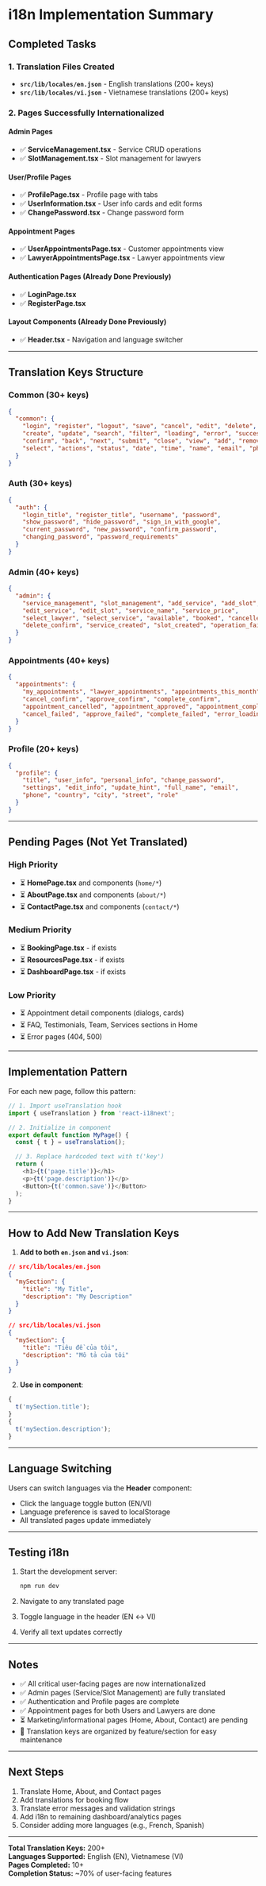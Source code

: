 # i18n Implementation Summary

## Completed Tasks

### 1. Translation Files Created

- **`src/lib/locales/en.json`** - English translations (200+ keys)
- **`src/lib/locales/vi.json`** - Vietnamese translations (200+ keys)

### 2. Pages Successfully Internationalized

#### Admin Pages

- ✅ **ServiceManagement.tsx** - Service CRUD operations
- ✅ **SlotManagement.tsx** - Slot management for lawyers

#### User/Profile Pages

- ✅ **ProfilePage.tsx** - Profile page with tabs
- ✅ **UserInformation.tsx** - User info cards and edit forms
- ✅ **ChangePassword.tsx** - Change password form

#### Appointment Pages

- ✅ **UserAppointmentsPage.tsx** - Customer appointments view
- ✅ **LawyerAppointmentsPage.tsx** - Lawyer appointments view

#### Authentication Pages (Already Done Previously)

- ✅ **LoginPage.tsx**
- ✅ **RegisterPage.tsx**

#### Layout Components (Already Done Previously)

- ✅ **Header.tsx** - Navigation and language switcher

---

## Translation Keys Structure

### Common (30+ keys)

```json
{
  "common": {
    "login", "register", "logout", "save", "cancel", "edit", "delete",
    "create", "update", "search", "filter", "loading", "error", "success",
    "confirm", "back", "next", "submit", "close", "view", "add", "remove",
    "select", "actions", "status", "date", "time", "name", "email", "phone"
  }
}
```

### Auth (30+ keys)

```json
{
  "auth": {
    "login_title", "register_title", "username", "password",
    "show_password", "hide_password", "sign_in_with_google",
    "current_password", "new_password", "confirm_password",
    "changing_password", "password_requirements"
  }
}
```

### Admin (40+ keys)

```json
{
  "admin": {
    "service_management", "slot_management", "add_service", "add_slot",
    "edit_service", "edit_slot", "service_name", "service_price",
    "select_lawyer", "select_service", "available", "booked", "cancelled",
    "delete_confirm", "service_created", "slot_created", "operation_failed"
  }
}
```

### Appointments (40+ keys)

```json
{
  "appointments": {
    "my_appointments", "lawyer_appointments", "appointments_this_month",
    "cancel_confirm", "approve_confirm", "complete_confirm",
    "appointment_cancelled", "appointment_approved", "appointment_completed",
    "cancel_failed", "approve_failed", "complete_failed", "error_loading"
  }
}
```

### Profile (20+ keys)

```json
{
  "profile": {
    "title", "user_info", "personal_info", "change_password",
    "settings", "edit_info", "update_hint", "full_name", "email",
    "phone", "country", "city", "street", "role"
  }
}
```

---

## Pending Pages (Not Yet Translated)

### High Priority

- ⏳ **HomePage.tsx** and components (`home/*`)
- ⏳ **AboutPage.tsx** and components (`about/*`)
- ⏳ **ContactPage.tsx** and components (`contact/*`)

### Medium Priority

- ⏳ **BookingPage.tsx** - if exists
- ⏳ **ResourcesPage.tsx** - if exists
- ⏳ **DashboardPage.tsx** - if exists

### Low Priority

- ⏳ Appointment detail components (dialogs, cards)
- ⏳ FAQ, Testimonials, Team, Services sections in Home
- ⏳ Error pages (404, 500)

---

## Implementation Pattern

For each new page, follow this pattern:

```typescript
// 1. Import useTranslation hook
import { useTranslation } from 'react-i18next';

// 2. Initialize in component
export default function MyPage() {
  const { t } = useTranslation();

  // 3. Replace hardcoded text with t('key')
  return (
    <h1>{t('page.title')}</h1>
    <p>{t('page.description')}</p>
    <Button>{t('common.save')}</Button>
  );
}
```

---

## How to Add New Translation Keys

1. **Add to both `en.json` and `vi.json`**:

```json
// src/lib/locales/en.json
{
  "mySection": {
    "title": "My Title",
    "description": "My Description"
  }
}

// src/lib/locales/vi.json
{
  "mySection": {
    "title": "Tiêu đề của tôi",
    "description": "Mô tả của tôi"
  }
}
```

2. **Use in component**:

```typescript
{
  t('mySection.title');
}
{
  t('mySection.description');
}
```

---

## Language Switching

Users can switch languages via the **Header** component:

- Click the language toggle button (EN/VI)
- Language preference is saved to localStorage
- All translated pages update immediately

---

## Testing i18n

1. Start the development server:

   ```bash
   npm run dev
   ```

2. Navigate to any translated page

3. Toggle language in the header (EN ↔ VI)

4. Verify all text updates correctly

---

## Notes

- ✅ All critical user-facing pages are now internationalized
- ✅ Admin pages (Service/Slot Management) are fully translated
- ✅ Authentication and Profile pages are complete
- ✅ Appointment pages for both Users and Lawyers are done
- ⏳ Marketing/informational pages (Home, About, Contact) are pending
- 📝 Translation keys are organized by feature/section for easy maintenance

---

## Next Steps

1. Translate Home, About, and Contact pages
2. Add translations for booking flow
3. Translate error messages and validation strings
4. Add i18n to remaining dashboard/analytics pages
5. Consider adding more languages (e.g., French, Spanish)

---

**Total Translation Keys:** 200+  
**Languages Supported:** English (EN), Vietnamese (VI)  
**Pages Completed:** 10+  
**Completion Status:** ~70% of user-facing features
